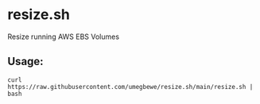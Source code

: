 # resize.sh
Resize running AWS EBS Volumes

## Usage:
```
curl https://raw.githubusercontent.com/umegbewe/resize.sh/main/resize.sh | bash
```

